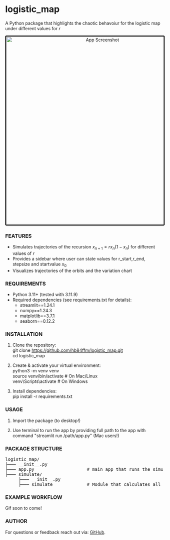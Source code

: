 # logistic_map
A Python package that highlights the chaotic behavoiur for the logistic map under different values for $r$

<p align="center">
  <img src="https://github.com/user-attachments/assets/c0d6632f-e67b-45b9-afd4-d9ec78efa9c2" alt="App Screenshot" 
       style="border: 3px solid black; border-radius: 4px;" width="600" />
</p>


### FEATURES
- Simulates trajectories of the recursion $x_{n+1}=rx_n(1-x_n)$ for different values of $r$
- Provides a sidebar where user can state values for r_start,r_end, stepsize and startvalue $x_0$
- Visualizes trajectories of the orbits and the variation chart

### REQUIREMENTS
- Python 3.11+ (tested with 3.11.9)
- Required dependencies (see requirements.txt for details):
  - streamlit==1.24.1
  - numpy==1.24.3
  - matplotlib==3.7.1
  - seaborn==0.12.2

### INSTALLATION
1. Clone the repository:<br>
   git clone https://github.com/hb84ffm/logistic_map.git<br>
   cd logistic_map

3. Create & activate your virtual environment:<br>
       python3 -m venv venv<br>
       source venv/bin/activate      # On Mac/Linux<br>
       venv\Scripts\activate         # On Windows

4. Install dependencies:<br>
       pip install -r requirements.txt

### USAGE
1. Import the package (to desktop!)

2. Use terminal to run the app by providing full path to the app with command "streamlit run /path/app.py" (Mac users!)

### PACKAGE STRUCTURE

<pre>logistic_map/
├─── __init__.py
├─── app.py                    # main app that runs the simulation in the browser
├─── simulate/
     ├─── __init__.py
     ├─── simulate             # Module that calculates all orbit-trajectories of the dynamical system</pre>

### EXAMPLE WORKFLOW
Gif soon to come!

### AUTHOR
For questions or feedback reach out via: [GitHub](https://github.com/hb84ffm).
